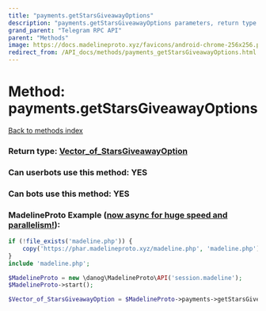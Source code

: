 ```yaml
---
title: "payments.getStarsGiveawayOptions"
description: "payments.getStarsGiveawayOptions parameters, return type and example"
grand_parent: "Telegram RPC API"
parent: "Methods"
image: https://docs.madelineproto.xyz/favicons/android-chrome-256x256.png
redirect_from: /API_docs/methods/payments_getStarsGiveawayOptions.html
---
```

# Method: payments.getStarsGiveawayOptions
[Back to methods index](index.html)





### Return type: [Vector\_of\_StarsGiveawayOption](/API_docs/types/StarsGiveawayOption.html)

### Can userbots use this method: **YES**

### Can bots use this method: **YES**


### MadelineProto Example ([now async for huge speed and parallelism!](https://docs.madelineproto.xyz/docs/ASYNC.html)):


```php
if (!file_exists('madeline.php')) {
    copy('https://phar.madelineproto.xyz/madeline.php', 'madeline.php');
}
include 'madeline.php';

$MadelineProto = new \danog\MadelineProto\API('session.madeline');
$MadelineProto->start();

$Vector_of_StarsGiveawayOption = $MadelineProto->payments->getStarsGiveawayOptions();
```

